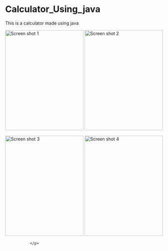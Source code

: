 # Calculator_Using_java
This is a calculator made using java


<p float="left">
  <img src="https://github.com/sneha/Calculator_Using_java/blob/master/Screen%20Shots/Screenshot%201.png?raw=true" height="320" width="250" alt="Screen shot 1" />
  <img src="https://github.com/Calculator_Using_java/blob/master/Screen%20Shots/Screenshot%202.png?raw=true" height="320" width="250"  alt="Screen shot 2"/> 
 
</p>
<p float="left">
               <img src="https://github.com/Calculator_Using_java/blob/master/Screen%20Shots/Screenshot%203.png?raw=true" height="320" width="250""  alt="Screen shot 3"/>
  <img src="https://github.com/Calculator_Using_java/blob/master/Screen%20Shots/Screenshot%204.png?raw=true" height="320" width="250" alt="Screen shot 4"/>
               
               </p>               
               

